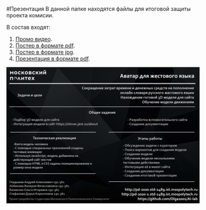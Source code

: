 #Презентация
В данной папке находятся файлы для итоговой защиты проекта комисии.

В состав входят:
1. [Промо видео](promo.mkv).
2. [Постер в формате pdf](poster.pdf).
3. [Постер в формате jpg](poster.jpg).
4. [Презентация в формате pdf](presentation.pdf).

![Постер](poster.JPG)
